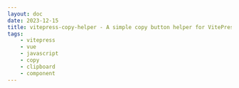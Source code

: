 ```yaml
---
layout: doc
date: 2023-12-15
title: vitepress-copy-helper - A simple copy button helper for VitePress
tags:
    - vitepress
    - vue
    - javascript
    - copy
    - clipboard
    - component
---
```


<Title/>

See [vitepress-copy-helper's readme](https://github.com/Mtillmann/vitepress-copy-helper) for installation and configuration instructions.

Below are some examples of how to use the component in your vitepress markdown files.

## Examples

### Positioning Buttons relative to `code`-blocks
| markdown | html |
| --- | --- | 
| <nobr>`` `button at the end`<C/> ``</nobr> | <nobr>`button at the end`<C/></nobr> 
| <nobr>`` <C/>`button at the start` ``</nobr> | <nobr><C/>`button at the start`</nobr> |

The button is rendered on the inside of the code block in order of occurence. 

You can force the button to be rendered on a specific side by setting the `position` prop to `start` or `end`:

| markdown | html |
| --- | --- | 
| <nobr>`` `button at the end, rendered at start`<C position="start"/> ``</nobr> | <nobr>`button at the end, rendered at start`<C position="start"/></nobr> 
| <nobr>`` <C position="end"/>`button at the start, rendered at end` ``</nobr> | <nobr><C position="end"/>`button at the start, rendered at end`</nobr> |

In the examples above, the natural order of the button is reversed by setting the `position` prop.

> Default behaviour can be changed globally by setting the `position` default setting to `start` or `end`.


### Selecting `code`-block targets

| markdown | html |
| --- | --- |
| <nobr>`` `before` <C/> `after` ``</nobr> | <nobr>`before` <C/> `after`</nobr> |

The button attaches itself to the _previous_ code-sibling by default. 
This can be changed on a per-button basis by setting the `target` prop to `next`:

| markdown | html |
| --- | --- |
| <nobr>`` `before` <C target="next"/> `after` ``</nobr> | <nobr>`before` <C target="next"/> `after`</nobr> |
| <nobr>`` `before` <C target="next" position="end"/> `after` ``</nobr> | <nobr>`before` <C target="next" position="end"/> `after`</nobr> |


The button is attached to the _next_ code-sibling. The first button is rendered at the start of the code block, because it uses implicit `position="auto"` and is attached from the left.   

> By default, a button wedged between two code-nodes is attached to the previous code-sibling. This can be changed globally by changing the `preferSibling` default setting to `next`.

### Labels and Messages

| markdown | html |
| --- | --- |
| <nobr>`` `node_nodules`<C label="copy & paste to .gitignore"/> ``</nobr> | <nobr>`node_nodules`<C label="copy & paste to .gitignore"/></nobr> |
| <nobr>`` `ls -la`<C message="paste in shell">sh</C> ``</nobr> | <nobr>`ls -la`<C message="paste in shell">sh</C></nobr> |
| <nobr>`` `ls -la`<C message="内容已复制到剪贴板"/> ``</nobr> | <nobr>`ls -la`<C message="内容已复制到剪贴板"/></nobr> |
| <nobr>`` `npm init -y`<C message="copied '$CONTENT'" /> ``</nobr> | <nobr>`npm init -y`<C message="copied '$CONTENT'" /></nobr> |

The button label can be set by using the `label` prop or by using the default slot, although the `label` prop takes precedence over the default slot. 

Also, using the prop does not pollute the source markdown, so it's recommended to use the `label` prop.

Labels are very useful to provide context on where to paste the copied content.

As demonstrated in the last example, you can reference the copied content by using the `$CONTENT` placeholder in the `message` prop.

> Both `label` and `message` props can be set globally by changing the `label` and `message` default settings. This is useful if you want to translate the button label and message.

### Standalone Buttons

| markdown | html |
| --- | --- |
| <nobr>`` No content-prop - no button <C/> ``</nobr> | <nobr>No content-prop - no button <C/></nobr> |
| <nobr>`` This will render a button <C content="yo :D"/> ``</nobr> | <nobr>This will render a button <C content="yo :D"/></nobr> |
| <nobr>`` <C content="very good">Click here to copy!</C> ``</nobr> | <nobr><C content="very good">Click here to copy!</C></nobr> |

Standalone buttons can be created by including the `content` prop. This is useful if you want to create a button that is not attached to a code block. 

If you omit the `content` prop, the button will not be rendered. `position` and `target` props have no effect on standalone buttons.

<Comment/>